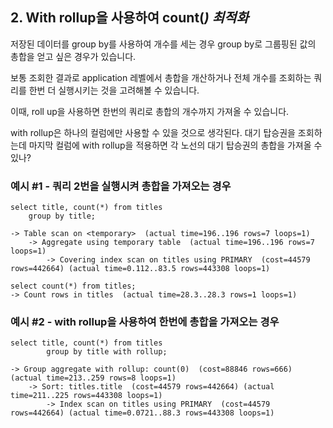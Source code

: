 ## 2. With rollup을 사용하여 count(*) 최적화*
저장된 데이터를 group by를 사용하여 개수를 세는 경우 group by로 그룹핑된 값의 총합을 얻고 싶은 경우가 있습니다.

보통 조회한 결과로 application 레벨에서 총합을 개산하거나 전체 개수를 조회하는 쿼리를 한번 더 실행시키는 것을 고려해볼 수 있습니다.

이때, roll up을 사용하면 한번의 쿼리로 총합의 개수까지 가져올 수 있습니다.

with rollup은 하나의 컬럼에만 사용할 수 있을 것으로 생각된다.
대기 탑승권을 조회하는데 마지막 컬럼에 with rollup을 적용하면 각 노선의 대기 탑승권의 총합을 가져올 수 있나?

### 예시 #1 - 쿼리 2번을 실행시켜 총합을 가져오는 경우

	select title, count(*) from titles 
		group by title;
	
	-> Table scan on <temporary>  (actual time=196..196 rows=7 loops=1)
	    -> Aggregate using temporary table  (actual time=196..196 rows=7 loops=1)
	        -> Covering index scan on titles using PRIMARY  (cost=44579 rows=442664) (actual time=0.112..83.5 rows=443308 loops=1)
	
	select count(*) from titles;
	-> Count rows in titles  (actual time=28.3..28.3 rows=1 loops=1)
	


### 예시 #2 - with rollup을 사용하여 한번에 총합을 가져오는 경우
	select title, count(*) from titles
			group by title with rollup;
	
	-> Group aggregate with rollup: count(0)  (cost=88846 rows=666) (actual time=213..259 rows=8 loops=1)
	    -> Sort: titles.title  (cost=44579 rows=442664) (actual time=211..225 rows=443308 loops=1)
	        -> Index scan on titles using PRIMARY  (cost=44579 rows=442664) (actual time=0.0721..88.3 rows=443308 loops=1)

![]()

